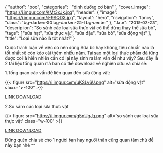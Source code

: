 {
   "author": "boo",
   "categories": [
      "dinh dưỡng cơ bản"
   ],
   "cover_image": "https://i.imgur.com/KMt3xJk.jpg",
  "header": {
    "image": "https://i.imgur.com/rF9SQDX.jpg",
    "layout": "hero",
    "navigation": "fancy",
    "class": "bg-darken-50 bg-darken-25-l bg-center"
  },
   "date": "2019-02-23",
   "description": "So sánh các loại sữa thực vật có thể dùng thay thế sữa bò",
   "tags": [
            "sữa hạt", "sữa thực vật", "sữa đậu", "sữa bò", "sữa động vật"
   ],
"title": "Loại sữa nào là tốt nhất?"
}

Cuộc tranh luận về việc có nên dùng Sữa bò hay không, tiêu chuẩn nào là tốt nhất sẽ còn kéo dài thêm nhiều năm. Tại sao một loại thực phẩm đã từng được coi là hiển nhiên cần có lại nảy sinh ra lắm vấn đề như vậy? Sau đây là 2 tài liệu tổng quan mà bạn có thể download về nghiên cứu và chia sẻ:

1.Tổng quan các vấn đề liên quan đến sữa động vật:

{{< figure src="https://i.imgur.com/uKSLv6U.png" alt="sữa động vật" class="w-100" >}}

[LINK DOWNLOAD](https://drive.google.com/open?id=1i5ByovvWBg5L88PrAZpDsaru-KrQqezf)

2.So sánh các loại sữa thực vật

{{< figure src="https://i.imgur.com/g5nUgJq.png" alt="so sánh các loại sữa thực vật" class="w-100" >}}

[LINK DOWNLOAD](https://drive.google.com/open?id=1fy_u0LqFrZAnLMgRHFQJ5Iq2wjgsnV7A)

Đừng quên chia sẻ cho 1 người bạn hay người thân cũng quan tâm chủ đề này bạn nhé ^^

